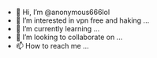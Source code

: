 - 👋 Hi, I’m @anonymous666lol
- 👀 I’m interested in vpn free  and haking ...
- 🌱 I’m currently learning ...
- 💞️ I’m looking to collaborate on ...
- 📫 How to reach me ...

<!---
anonymous666lol/anonymous666lol is a ✨ special ✨ repository because its `README.md` (this file) appears on your GitHub profile.
You can click the Preview link to take a look at your changes.
--->
